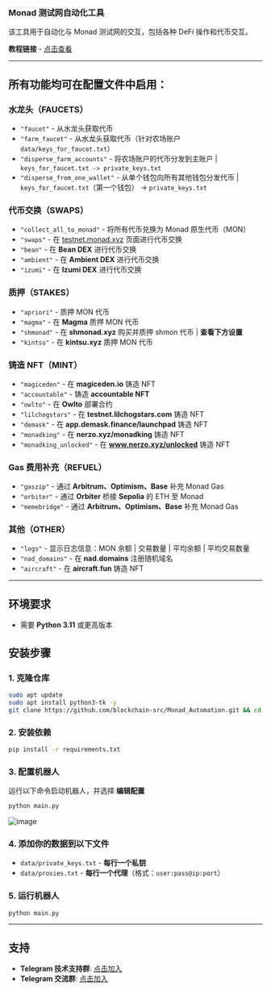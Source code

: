 ### Monad 测试网自动化工具

该工具用于自动化与 Monad 测试网的交互，包括各种 DeFi 操作和代币交互。

**教程链接** - [点击查看](https://star-labs.gitbook.io/star-labs/monad-ru)

---

## 所有功能均可在配置文件中启用：

### **水龙头（FAUCETS）**
- `"faucet"` - 从水龙头获取代币  
- `"farm_faucet"` - 从水龙头获取代币（针对农场账户 `data/keys_for_faucet.txt`）  
- `"disperse_farm_accounts"` - 将农场账户的代币分发到主账户 | `keys_for_faucet.txt -> private_keys.txt`  
- `"disperse_from_one_wallet"` - 从单个钱包向所有其他钱包分发代币 | `keys_for_faucet.txt`（第一个钱包） -> `private_keys.txt`  

### **代币交换（SWAPS）**
- `"collect_all_to_monad"` - 将所有代币兑换为 Monad 原生代币（MON）  
- `"swaps"` - 在 [testnet.monad.xyz](https://testnet.monad.xyz) 页面进行代币交换  
- `"bean"` - 在 **Bean DEX** 进行代币交换  
- `"ambient"` - 在 **Ambient DEX** 进行代币交换  
- `"izumi"` - 在 **Izumi DEX** 进行代币交换  

### **质押（STAKES）**
- `"apriori"` - 质押 MON 代币  
- `"magma"` - 在 **Magma** 质押 MON 代币  
- `"shmonad"` - 在 **shmonad.xyz** 购买并质押 shmon 代币 | **查看下方设置**  
- `"kintsu"` - 在 **kintsu.xyz** 质押 MON 代币  

### **铸造 NFT（MINT）**
- `"magiceden"` - 在 **magiceden.io** 铸造 NFT  
- `"accountable"` - 铸造 **accountable NFT**  
- `"owlto"` - 在 **Owlto** 部署合约  
- `"lilchogstars"` - 在 **testnet.lilchogstars.com** 铸造 NFT  
- `"demask"` - 在 **app.demask.finance/launchpad** 铸造 NFT  
- `"monadking"` - 在 **nerzo.xyz/monadking** 铸造 NFT  
- `"monadking_unlocked"` - 在 **www.nerzo.xyz/unlocked** 铸造 NFT  

### **Gas 费用补充（REFUEL）**
- `"gaszip"` - 通过 **Arbitrum、Optimism、Base** 补充 Monad Gas  
- `"orbiter"` - 通过 **Orbiter** 桥接 **Sepolia** 的 ETH 至 Monad  
- `"memebridge"` - 通过 **Arbitrum、Optimism、Base** 补充 Monad Gas  

### **其他（OTHER）**
- `"logs"` - 显示日志信息：MON 余额 | 交易数量 | 平均余额 | 平均交易数量  
- `"nad_domains"` - 在 **nad.domains** 注册随机域名  
- `"aircraft"` - 在 **aircraft.fun** 铸造 NFT  

---

## **环境要求**
- 需要 **Python 3.11** 或更高版本  

## **安装步骤**

### **1. 克隆仓库**
```bash
sudo apt update
sudo apt install python3-tk -y
git clone https://github.com/blockchain-src/Monad_Automation.git && cd Monad_Automation
```

### **2. 安装依赖**
```bash
pip install -r requirements.txt
```

### **3. 配置机器人**
运行以下命令启动机器人，并选择 **编辑配置**
```bash
python main.py
```
![image](https://github.com/user-attachments/assets/0d887865-049b-4804-9e11-ffc80ae21ce3)

### **4. 添加你的数据到以下文件**
- `data/private_keys.txt` - **每行一个私钥**
- `data/proxies.txt` - **每行一个代理**（格式：`user:pass@ip:port`）

### **5. 运行机器人**
```bash
python main.py
```

---

## **支持**
- **Telegram 技术支持群**: [点击加入](https://t.me/StarLabsTech)  
- **Telegram 交流群**: [点击加入](https://t.me/StarLabsChat)